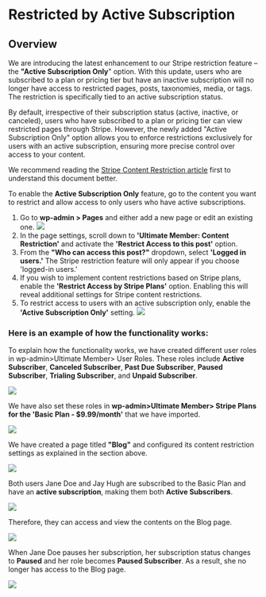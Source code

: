 ---
---
# Restricted by Active Subscription
Overview
--------

 We are introducing the latest enhancement to our Stripe restriction feature – the <strong>"Active Subscription Only</strong>" option. With this update, users who are subscribed to a plan or pricing tier but have an inactive subscription will no longer have access to restricted pages, posts, taxonomies, media, or tags. The restriction is specifically tied to an active subscription status.

 By default, irrespective of their subscription status (active, inactive, or canceled), users who have subscribed to a plan or pricing tier can view restricted pages through Stripe. However, the newly added "Active Subscription Only" option allows you to enforce restrictions exclusively for users with an active subscription, ensuring more precise control over access to your content.

 We recommend reading the  [Stripe Content Restriction article](https://secure.helpscout.net/docs/561c9e86c697916fa4a83eb9/article/64412a37bbab942d2df22b76/)  first to understand this document better.

 To enable the <strong>Active Subscription Only</strong> feature, go to the content you want to restrict and allow access to only users who have active subscriptions.

1. Go to <strong>wp-admin &gt; Pages</strong> and either add a new page or edit an existing one. ![](https://s3.amazonaws.com/helpscout.net/docs/assets/561c96629033600a7a36d662/images/65b2a05a270765339befc5c5/file-dIjgl6jnxF.png)
2. In the page settings, scroll down to <strong>'Ultimate Member: Content Restriction'</strong> and activate the <strong>'Restrict Access to this post'</strong> option.
3. From the <strong>"Who can access this post?"</strong> dropdown, select <strong>'Logged in users.'</strong> The Stripe restriction feature will only appear if you choose 'logged-in users.'
4. If you wish to implement content restrictions based on Stripe plans, enable the <strong>'Restrict Access by Stripe Plans'</strong> option. Enabling this will reveal additional settings for Stripe content restrictions.
5. To restrict access to users with an active subscription only, enable the <strong>'Active Subscription Only'</strong> setting.  ![](https://s3.amazonaws.com/helpscout.net/docs/assets/561c96629033600a7a36d662/images/65b2aa4030c1875e8e0673ef/file-xbRQf322iL.png)

### Here is an example of how the functionality works:

 To explain how the functionality works, we have created different user roles in wp-admin&gt;Ultimate Member&gt; User Roles. These roles include  <strong>Active</strong> <strong>Subscriber</strong>, <strong>Canceled Subscriber</strong>, <strong>Past Due Subscriber</strong>, <strong>Paused Subscriber</strong>, <strong>Trialing Subscriber</strong>, and <strong>Unpaid Subscriber</strong>.

  ![](https://s3.amazonaws.com/helpscout.net/docs/assets/561c96629033600a7a36d662/images/65b2bb4030c1875e8e06740b/file-ST2qWXYyln.png)

 We have also set these roles in <strong>wp-admin&gt;Ultimate Member&gt; Stripe Plans for the 'Basic Plan - $9.99/month'</strong> that we have imported.

  ![](https://s3.amazonaws.com/helpscout.net/docs/assets/561c96629033600a7a36d662/images/65b2bfdc12800975164519c7/file-vsvrMkyBRr.png)

 We have created a page titled  <strong>"Blog"</strong> and configured its content restriction settings as explained in the section above.

  ![](https://s3.amazonaws.com/helpscout.net/docs/assets/561c96629033600a7a36d662/images/65b2c929270765339befc5fd/file-uYvFp2naKQ.png)

 Both users Jane Doe and Jay Hugh are subscribed to the Basic Plan and have an <strong>active subscription</strong>, making them both <strong>Active Subscribers</strong>.

  ![](https://s3.amazonaws.com/helpscout.net/docs/assets/561c96629033600a7a36d662/images/65b2c71752a6af5def3c8d0d/file-CszdNRPJ5v.png)

 Therefore, they can access and view the contents on the Blog page.

  ![](https://s3.amazonaws.com/helpscout.net/docs/assets/561c96629033600a7a36d662/images/65b2cfe112800975164519d0/file-o4RlwZUnxA.png)

 When Jane Doe pauses her subscription, her subscription status changes to  <strong>Paused</strong> and her role becomes <strong>Paused Subscriber</strong>. As a result, she no longer has access to the Blog page.

  ![](https://s3.amazonaws.com/helpscout.net/docs/assets/561c96629033600a7a36d662/images/65b2d7d952a6af5def3c8d1d/file-VRKoeUAWUK.png)
